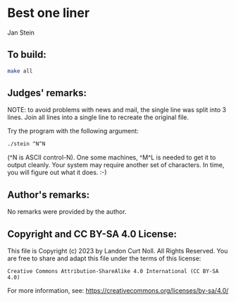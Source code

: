 # Best one liner

Jan Stein

## To build:

```sh
make all
```

## Judges' remarks:

NOTE: to avoid problems with news and mail, the single line was split
into 3 lines.  Join all lines into a single line to recreate
the original file.


Try the program with the following argument:

```sh
./stein ^N^N
```

(^N is ASCII control-N).  One some machines, ^M^L is needed to get it to
output cleanly.  Your system may require another set of characters.
In time, you will figure out what it does. :-)

## Author's remarks:

No remarks were provided by the author.

## Copyright and CC BY-SA 4.0 License:

This file is Copyright (c) 2023 by Landon Curt Noll.  All Rights Reserved.
You are free to share and adapt this file under the terms of this license:

    Creative Commons Attribution-ShareAlike 4.0 International (CC BY-SA 4.0)

For more information, see: https://creativecommons.org/licenses/by-sa/4.0/
